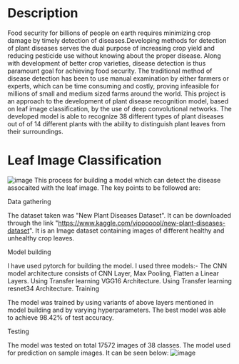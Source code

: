 # Description
Food security for billions of people on earth requires minimizing crop damage by timely detection of diseases.Developing methods for detection of plant diseases serves the dual purpose of increasing crop yield and reducing pesticide use without knowing about the proper disease. Along with development of better crop varieties, disease detection is thus paramount goal for achieving food security. The traditional method of disease detection has been to use manual examination by either farmers or experts, which can be time consuming and costly, proving infeasible for millions of small and medium sized farms around the world.
This project is an approach to the development of plant disease recognition model, based on leaf image classification, by the use of deep convolutional networks. The developed model is able to recognize 38 different types of plant diseases out of of 14 different plants with the ability to distinguish plant leaves from their surroundings.

# Leaf Image Classification
![image](https://github.com/user-attachments/assets/633b6228-233a-4233-889e-d04cd860c1d6)
This process for building a model which can detect the disease assocaited with the leaf image. The key points to be followed are:

Data gathering

The dataset taken was "New Plant Diseases Dataset". It can be downloaded through the link "https://www.kaggle.com/vipoooool/new-plant-diseases-dataset". It is an Image dataset containing images of different healthy and unhealthy crop leaves.

Model building

I have used pytorch for building the model.
I used three models:-
The CNN model architecture consists of CNN Layer, Max Pooling, Flatten a Linear Layers.
Using Transfer learning VGG16 Architecture.
Using Transfer learning resnet34 Architecture.
Training

The model was trained by using variants of above layers mentioned in model building and by varying hyperparameters. The best model was able to achieve 98.42% of test accuracy.

Testing

The model was tested on total 17572 images of 38 classes.
The model used for prediction on sample images. It can be seen below:
![image](https://github.com/user-attachments/assets/c7b28a44-5779-4391-9096-3d416cd02bec)


